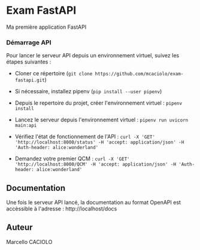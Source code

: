 # Exam FastAPI

Ma première application FastAPI


### Démarrage API

Pour lancer le serveur API depuis un environnement virtuel, suivez les étapes suivantes :

* Cloner ce répertoire (``git clone https://github.com/mcaciolo/exam-fastapi.git``)

* Si nécessaire, installez pipenv (``pip install --user pipenv``)

* Depuis le repertoire du projet, créer l'environnement virtuel : ``pipenv install`` 

* Lancez le serveur depuis l'environnement virtuel : ``pipenv run uvicorn main:api``

* Vérifiez l'état de fonctionnement de l'API : ``curl -X 'GET' 'http://localhost:8000/status' -H 'accept: application/json' -H 'Auth-header: alice:wonderland'``

* Demandez votre premier QCM : ``curl -X 'GET' 'http://localhost:8000/QCM' -H 'accept: application/json' -H 'Auth-header: alice:wonderland'``

## Documentation

Une fois le serveur API lancé, la documentation au format OpenAPI est accèssible à l'adresse : http://localhost/docs

## Auteur

Marcello CACIOLO


